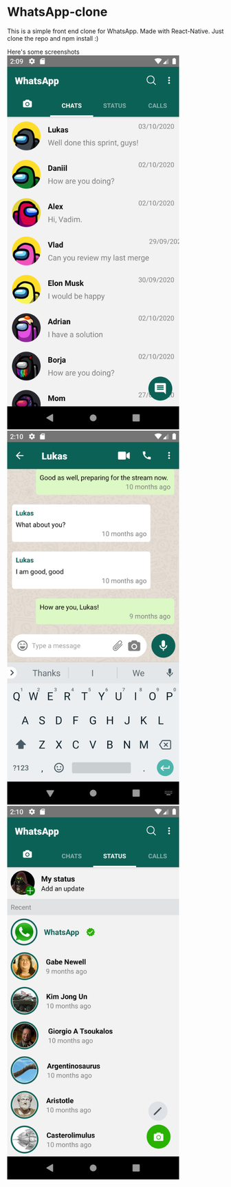 # WhatsApp-clone
This is a simple front end clone for WhatsApp. Made with React-Native. Just clone the repo and npm install :) 

Here's some screenshots
<img src="src/Images/ScreenShots/Screenshot1.png" width="400" />
<img src="src/Images/ScreenShots/Screenshot2.png" width="400" />
<img src="src/Images/ScreenShots/Screenshot3.png" width="400" />
